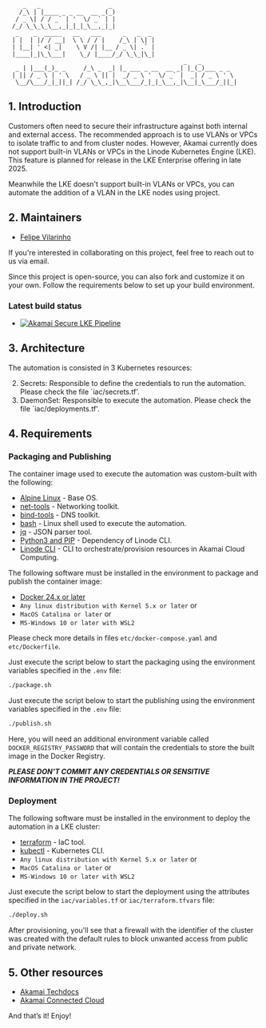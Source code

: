 ```text
    _   _                   _
   /_\ | |____ _ _ __  __ _(_)
  / _ \| / / _` | '  \/ _` | |
 /_/ \_\_\_\__,_|_|_|_\__,_|_|
  _    _  _____   __   ___      _   _  _
 | |  | |/ / __|  \ \ / / |    /_\ | \| |
 | |__| ' <| _|    \ V /| |__ / _ \| .` |
 |____|_|\_\___|    \_/ |____/_/ \_\_|\_|
                                                 _   _
  _ | |___(_)_ _     /_\ _  _| |_ ___ _ __  __ _| |_(_)___ _ _
 | || / _ \ | ' \   / _ \ || |  _/ _ \ '  \/ _` |  _| / _ \ ' \
  \__/\___/_|_||_| /_/ \_\_,_|\__\___/_|_|_\__,_|\__|_\___/_||_|

```

## 1. Introduction
Customers often need to secure their infrastructure against both internal and external access. The recommended approach 
is to use VLANs or VPCs to isolate traffic to and from cluster nodes. However, Akamai currently does not support 
built-in VLANs or VPCs in the Linode Kubernetes Engine (LKE). This feature is planned for release in the LKE Enterprise 
offering in late 2025.

Meanwhile the LKE doesn't support built-in VLANs or VPCs, you can automate the addition of a VLAN in the LKE nodes using
project.

## 2. Maintainers
- [Felipe Vilarinho](https://www.linkedin.com/in/fvilarinho)

If you're interested in collaborating on this project, feel free to reach out to us via email.

Since this project is open-source, you can also fork and customize it on your own. Follow the requirements below to 
set up your build environment.

### Latest build status
- [![Akamai Secure LKE Pipeline](https://github.com/fvilarinho/akamai-secure-lke/actions/workflows/pipeline.yml/badge.svg)](https://github.com/fvilarinho/akamai-secure-lke/actions/workflows/pipeline.yml)

## 3. Architecture
The automation is consisted in 3 Kubernetes resources:

2. Secrets: Responsible to define the credentials to run the automation. Please check the file `iac/secrets.tf'.
3. DaemonSet: Responsible to execute the automation. Please check the file `iac/deployments.tf'.

## 4. Requirements

### Packaging and Publishing
The container image used to execute the automation was custom-built with the following:

- [Alpine Linux](https://alpinelinux.org/) - Base OS.
- [net-tools](https://pkgs.alpinelinux.org/package/edge/main/x86/net-tools) - Networking toolkit.
- [bind-tools](https://pkgs.alpinelinux.org/package/edge/main/x86/bind-tools) - DNS toolkit.
- [bash](https://www.gnu.org/software/bash/) - Linux shell used to execute the automation.
- [jq](https://jqlang.org/) - JSON parser tool.
- [Python3 and PIP](https://www.python.org/downloads/) - Dependency of Linode CLI.
- [Linode CLI](https://github.com/linode/linode-cli) - CLI to orchestrate/provision resources in Akamai Cloud Computing.

The following software must be installed in the environment to package and publish the container image:

- [Docker 24.x or later](https://www.docker.com)
- `Any linux distribution with Kernel 5.x or later` or
- `MacOS Catalina or later` or
- `MS-Windows 10 or later with WSL2`

Please check more details in files `etc/docker-compose.yaml` and `etc/Dockerfile`.

Just execute the script below to start the packaging using the environment variables specified in the `.env` file:
```bash
./package.sh
```  

Just execute the script below to start the publishing using the environment variables specified in the `.env` file:
```bash
./publish.sh
```  
Here, you will need an additional environment variable called `DOCKER_REGISTRY_PASSWORD` that will contain the 
credentials to store the built image in the Docker Registry.

***PLEASE DON'T COMMIT ANY CREDENTIALS OR SENSITIVE INFORMATION IN THE PROJECT!***

### Deployment
The following software must be installed in the environment to deploy the automation in a LKE cluster:

- [terraform](https://terraform.io/) - IaC tool.
- [kubectl](https://kubernetes.io/docs/reference/kubectl/kubectl/) - Kubernetes CLI.
- `Any linux distribution with Kernel 5.x or later` or
- `MacOS Catalina or later` or
- `MS-Windows 10 or later with WSL2`

Just execute the script below to start the deployment using the attributes specified in the `iac/variables.tf` or 
`iac/terraform.tfvars` file:
```bash
./deploy.sh
```
After provisioning, you'll see that a firewall with the identifier of the cluster was created with the default rules to
block unwanted access from public and private network. 

## 5. Other resources
- [Akamai Techdocs](https://techdocs.akamai.com)
- [Akamai Connected Cloud](https://www.linode.com)

And that’s it! Enjoy!